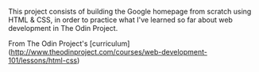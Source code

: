 This project consists of building the Google homepage from scratch using HTML & CSS, in order to practice what I've learned so far about web development in The Odin Project. 

From The Odin Project's  [curriculum] (http://www.theodinproject.com/courses/web-development-101/lessons/html-css)
